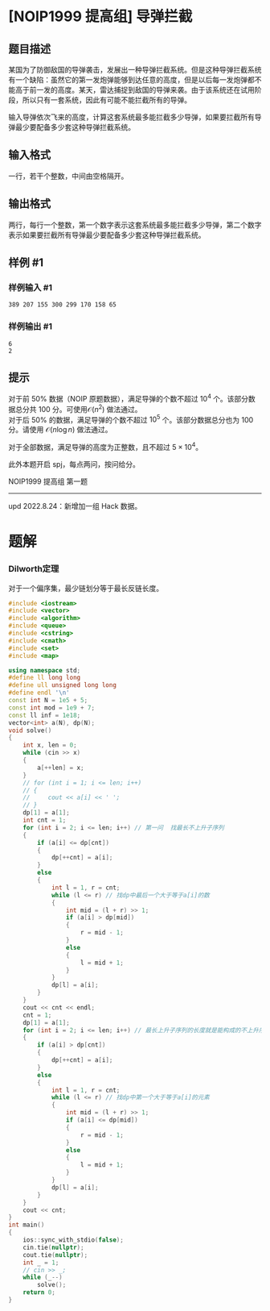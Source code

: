 # [NOIP1999 提高组] 导弹拦截

## 题目描述

某国为了防御敌国的导弹袭击，发展出一种导弹拦截系统。但是这种导弹拦截系统有一个缺陷：虽然它的第一发炮弹能够到达任意的高度，但是以后每一发炮弹都不能高于前一发的高度。某天，雷达捕捉到敌国的导弹来袭。由于该系统还在试用阶段，所以只有一套系统，因此有可能不能拦截所有的导弹。


输入导弹依次飞来的高度，计算这套系统最多能拦截多少导弹，如果要拦截所有导弹最少要配备多少套这种导弹拦截系统。

## 输入格式

一行，若干个整数，中间由空格隔开。

## 输出格式

两行，每行一个整数，第一个数字表示这套系统最多能拦截多少导弹，第二个数字表示如果要拦截所有导弹最少要配备多少套这种导弹拦截系统。

## 样例 #1

### 样例输入 #1

```
389 207 155 300 299 170 158 65
```

### 样例输出 #1

```
6
2
```

## 提示

对于前 $50\%$ 数据（NOIP 原题数据），满足导弹的个数不超过 $10^4$ 个。该部分数据总分共 $100$ 分。可使用$\mathcal O(n^2)$ 做法通过。  
对于后 $50\%$ 的数据，满足导弹的个数不超过 $10^5$ 个。该部分数据总分也为 $100$ 分。请使用 $\mathcal O(n\log n)$ 做法通过。

对于全部数据，满足导弹的高度为正整数，且不超过 $5\times 10^4$。


此外本题开启 spj，每点两问，按问给分。

NOIP1999 提高组 第一题

---

$\text{upd 2022.8.24}$：新增加一组 Hack 数据。

# 题解

### Dilworth定理

 对于一个偏序集，最少链划分等于最长反链长度。 

```c++
#include <iostream>
#include <vector>
#include <algorithm>
#include <queue>
#include <cstring>
#include <cmath>
#include <set>
#include <map>

using namespace std;
#define ll long long
#define ull unsigned long long
#define endl '\n'
const int N = 1e5 + 5;
const int mod = 1e9 + 7;
const ll inf = 1e18;
vector<int> a(N), dp(N);
void solve()
{
    int x, len = 0;
    while (cin >> x)
    {
        a[++len] = x;
    }
    // for (int i = 1; i <= len; i++)
    // {
    //     cout << a[i] << ' ';
    // }
    dp[1] = a[1];
    int cnt = 1;
    for (int i = 2; i <= len; i++) // 第一问  找最长不上升子序列
    {
        if (a[i] <= dp[cnt])
        {
            dp[++cnt] = a[i];
        }
        else
        {
            int l = 1, r = cnt;
            while (l <= r) // 找dp中最后一个大于等于a[i]的数
            {
                int mid = (l + r) >> 1;
                if (a[i] > dp[mid])
                {
                    r = mid - 1;
                }
                else
                {
                    l = mid + 1;
                }
            }
            dp[l] = a[i];
        }
    }
    cout << cnt << endl;
    cnt = 1;
    dp[1] = a[1];
    for (int i = 2; i <= len; i++) // 最长上升子序列的长度就是能构成的不上升序列的个数 Dilworth定理
    {
        if (a[i] > dp[cnt])
        {
            dp[++cnt] = a[i];
        }
        else
        {
            int l = 1, r = cnt;
            while (l <= r) // 找dp中第一个大于等于a[i]的元素
            {
                int mid = (l + r) >> 1;
                if (a[i] <= dp[mid])
                {
                    r = mid - 1;
                }
                else
                {
                    l = mid + 1;
                }
            }
            dp[l] = a[i];
        }
    }
    cout << cnt;
}
int main()
{
    ios::sync_with_stdio(false);
    cin.tie(nullptr);
    cout.tie(nullptr);
    int _ = 1;
    // cin >> _;
    while (_--)
        solve();
    return 0;
}
```

